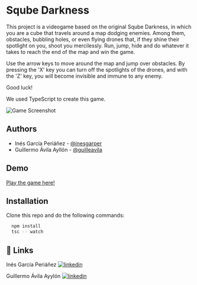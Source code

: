 
# Sqube Darkness

This project is a videogame based on the original Sqube Darkness, 
in which you are a cube that travels around a map dodging enemies. 
Among them, obstacles, bubbling holes, or even flying drones that, 
if they shine their spotlight on you, shoot you mercilessly. 
Run, jump, hide and do whatever it takes to reach the end of the map and win the game. 

Use the arrow keys to move around the map and jump over obstacles. 
By pressing the 'X' key you can turn off the spotlights of the drones, 
and with the 'Z' key, you will become invisible and immune to any enemy.

Good luck!

We used TypeScript to create this game.

![Game Screenshot](https://user-images.githubusercontent.com/69345715/188866866-1e70aeec-8002-49c3-9376-facdabc48eb2.png)


## Authors

- Inés García Periáñez - [@inesgarper](https://www.github.com/inesgarper)
- Guillermo Ávila Ayllón - [@guilleavila](https://www.github.com/guilleavila)


## Demo

[Play the game here!](https://inesgarper.github.io/sqube-darkness-typescript/)

## Installation

Clone this repo and do the following commands:

```bash
  npm install
  tsc -- watch
```
    
## 🔗 Links
Inés García Periáñez
[![linkedin](https://img.shields.io/badge/linkedin-0A66C2?style=for-the-badge&logo=linkedin&logoColor=white)](https://www.linkedin.com/in/inesgarper/)


Guillermo Ávila Ayylón 
[![linkedin](https://img.shields.io/badge/linkedin-0A66C2?style=for-the-badge&logo=linkedin&logoColor=white)](https://www.linkedin.com/in/guillermo-%C3%A1vila/)

